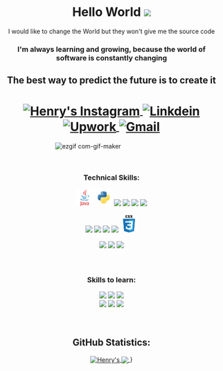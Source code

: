 
<!-- Title -->
<h1 align="center">Hello World 
  <img src="https://raw.githubusercontent.com/iampavangandhi/iampavangandhi/master/gifs/Hi.gif" 
       width="30px">
  </h2></h1>


<!-- Quote -->
<p align="center">I would like to change the World but they won't give me the source code</p>

<h3 align ="center">I'm always learning and growing, because the world of software is constantly changing</h3>

<h2 align ="center">The best way to predict the future is to create it</h2>
  
  <!-- Social Network -->
<h1 align="center">
<a href="https://www.instagram.com/henry_emnesty/">
  <img align="center" 
       alt="Henry's Instagram" 
       width="22px" 
       src="https://user-images.githubusercontent.com/55005374/103146167-0b04ac00-470b-11eb-84fc-db4b7299e4ef.png" />
  </a>
  
<a href="https://www.linkedin.com/in/henry-emnesty-19a85122a/">
  <img align="center" 
       alt="Linkdein" 
       width="22px" 
       src="https://user-images.githubusercontent.com/55005374/103146171-312a4c00-470b-11eb-8839-992580bb8206.png" />
  </a>

  <a href="https://www.grepper.com/profile/henry-emnesty](https://www.upwork.com/freelancers/~0151a4d5c675f20670">
  <img align="center" 
       alt="Upwork" 
       width="24px" 
       src="https://github.com/HenrySaya/HenrySaya/assets/97274160/8b5d1381-5227-4dda-bd02-94a86da23e14"/>
  </a>
  
<a href="mailto:henryemnesty@gmail.com">
  <img align="center" 
       alt="Gmail" 
       width="22px" 
       src="https://user-images.githubusercontent.com/55005374/103146250-0d1b3a80-470c-11eb-8ead-a92232d45d6e.png" />
  </a>
</h1>




<!-- Background -->

<!-- I do add this "&nbsp;" because I can't center the GIFT, let me know if you know how do it -->
&nbsp;&nbsp;&nbsp;&nbsp;&nbsp;&nbsp;&nbsp;&nbsp;&nbsp;&nbsp;&nbsp;&nbsp;&nbsp;&nbsp;&nbsp;&nbsp;&nbsp;&nbsp;&nbsp;&nbsp;&nbsp;&nbsp;&nbsp;&nbsp;&nbsp;&nbsp;&nbsp;&nbsp;&nbsp;&nbsp;
![ezgif com-gif-maker](https://user-images.githubusercontent.com/55005374/95673501-37764680-0b66-11eb-8ee1-d4f4a2b285d9.gif)

&nbsp;

<!-- Technical Skills -->
<p><H3 align="center"><strong> 
  Technical Skills: 
  </strong></p>
 
  <code><img height="40" src="https://raw.githubusercontent.com/devicons/devicon/master/icons/java/java-original-wordmark.svg"></code>
  <code><img height="40" src="https://raw.githubusercontent.com/github/explore/80688e429a7d4ef2fca1e82350fe8e3517d3494d/topics/python/python.png"></code>
  <code><img height="40" src="https://user-images.githubusercontent.com/55005374/103146298-d98ce000-470c-11eb-973d-3ff9e1b90561.png"></code>
  <code><img height="40" src="https://user-images.githubusercontent.com/55005374/103146335-3d170d80-470d-11eb-9fce-ff775c77b96b.png"></code>
  <code><img height="40" src="https://user-images.githubusercontent.com/55005374/103146218-b57ccf00-470b-11eb-8fcc-aa46cab9253f.png"></code>
  <code><img height="40" src="https://user-images.githubusercontent.com/55005374/95686779-5fdd5f80-0bbd-11eb-9a0b-8eb90d565518.png"></code>
  
  <code><img height="40" src="https://github.com/HenrySaya/HenrySaya/assets/97274160/cf75cad4-503e-4750-a64c-d76f7ffe0735"></code>
  <code><img height="40" src="https://github.com/HenrySaya/HenrySaya/assets/97274160/f55088ad-628a-4ca9-8392-d5b95afb11a1"></code>
  <code><img height="40" src="https://github.com/HenrySaya/HenrySaya/assets/97274160/3d16f45e-4e55-4644-af42-507898a64160"></code>
  <code><img height="40" src="https://user-images.githubusercontent.com/55005374/100187906-b7eecd80-2eae-11eb-8074-b65db8dfaecb.png"></code>
  <code><img height="40" src="https://raw.githubusercontent.com/github/explore/80688e429a7d4ef2fca1e82350fe8e3517d3494d/topics/css/css.png"></code> 

  <code><img height="40" src="https://github.com/HenrySaya/HenrySaya/assets/97274160/28cfed0f-c093-4d4d-934a-2860238d89f3"></code>
  <code><img height="40" src="https://user-images.githubusercontent.com/55005374/95688875-5dcdcd80-0bca-11eb-8915-b3cf9791ca3c.png"></code>
  <code><img height="40" src="https://user-images.githubusercontent.com/55005374/95687670-51de0d80-0bc2-11eb-826b-83fb8c5ec221.png"></code>

  </p>
  
&nbsp;  

  <!-- Skills to learn -->
<p><H3 align="center"><strong>Skills to learn: 
 </strong></p>
  
  <code><img height="40" src="https://github.com/HenrySaya/HenrySaya/assets/97274160/706edc0e-8216-4cd6-945b-5bb7d4d5acc8"></code>
  <code><img height="40" src="https://github.com/HenrySaya/HenrySaya/assets/97274160/79a9a6d1-d519-434a-a471-4bb69eadbfa1"></code>
  <code><img height="40" src="https://user-images.githubusercontent.com/55005374/99864949-fbbe9b80-2b6b-11eb-8b5a-4ca8cd68261e.png"></code>  
  <code><img height="40" src="https://user-images.githubusercontent.com/55005374/95687701-80f47f00-0bc2-11eb-89f5-a1a8e6788aeb.png"></code>
  <code><img height="40" src="https://user-images.githubusercontent.com/55005374/95688807-0d567000-0bca-11eb-8cec-9a813166d3d8.png"></code>
  <code><img height="40" src="https://user-images.githubusercontent.com/55005374/95686219-bd6fad00-0bb9-11eb-9dfd-be7dd980d005.png"></code>
  
  </p>
&nbsp;

<!-- GitHub Stats -->
<H2 align="center"><strong>GitHub Statistics: 
  </strong>
</H2>
    <p align="center">
      <div align="center">
    </p>
    
<a href="https://github.com/HenrySaya?tab=repositories">
  <img align="center" 
       src="https://github-readme-stats.vercel.app/api/top-langs/?username=Lunox-code&layout=compact&show_icons=true&title_color=81a1c0&icon_color=79ff97&text_color=d5dbe6&bg_color=2e3440" 
       alt=Henry's favorite languages" />
</a>
  
<a href="https://github.com/HenrySaya">
  <img align="center"
       src="https://github-readme-stats.vercel.app/api?username=HenrySaya&show_icons=true&hide=contribs,prs&cache_seconds=86400&theme=nord" />
</a>
}
